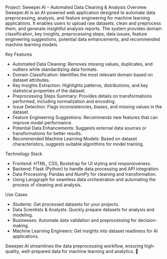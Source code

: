 Project: Sweeper.AI – Automated Data Cleaning & Analysis
Overview
Sweeper.AI is an AI-powered web application designed to automate data preprocessing, analysis, and feature engineering for machine learning applications. It enables users to upload raw datasets, clean and preprocess them, and generate insightful analysis reports. The system provides domain classification, key insights, preprocessing steps, data issues, feature engineering suggestions, potential data enhancements, and recommended machine learning models.

Key Features
- Automated Data Cleaning: Removes missing values, duplicates, and outliers while standardizing data formats.
- Domain Classification: Identifies the most relevant domain based on dataset attributes.
- Key Insights Extraction: Highlights patterns, distributions, and key statistical properties of the dataset.
- Preprocessing Steps Summary: Provides details on transformations performed, including normalization and encoding.
- Issue Detection: Flags inconsistencies, biases, and missing values in the dataset.
- Feature Engineering Suggestions: Recommends new features that can improve model performance.
- Potential Data Enhancements: Suggests external data sources or transformations for better results.
- Recommended Machine Learning Models: Based on dataset characteristics, suggests suitable algorithms for model training.

Technology Stack
- Frontend: HTML, CSS, Bootstrap for UI styling and responsiveness.
- Backend: Flask (Python) to handle data processing and API integration.
- Data Processing: Pandas and NumPy for cleaning and transformation.
- Using Langgraph for seamless data orchestration and automating the process of cleaning and analysis. 

Use Cases
- Students: Get processed datasets for your projects.
- Data Scientists & Analysts: Quickly prepare datasets for analysis and modeling.
- Businesses: Automate data validation and preprocessing for decision-making.
- Machine Learning Engineers: Get insights into dataset readiness for AI applications.

Sweeper.AI streamlines the data preprocessing workflow, ensuring high-quality, well-prepared data for machine learning and analytics. 🚀
